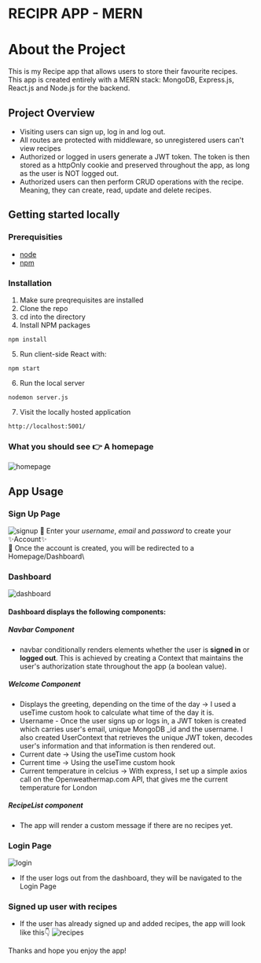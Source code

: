 # RECIPR APP - MERN

# About the Project
This is my Recipe app that allows users to store their favourite recipes.\
This app is created entirely with a MERN stack: MongoDB, Express.js, React.js and Node.js for the backend.

## Project Overview
- Visiting users can sign up, log in and log out. 
- All routes are protected with middleware, so unregistered users can't view recipes
- Authorized or logged in users generate a JWT token. The token is then stored as a httpOnly cookie and preserved throughout the app, as long as the user is NOT logged out. 
- Authorized users can then perform CRUD operations with the recipe. Meaning, they can create, read, update and delete recipes. 

## Getting started locally

### Prerequisities
- [node](https://nodejs.org/en/download/)
- [npm](https://www.npmjs.com/)

### Installation

1. Make sure preqrequisites are installed
2. Clone the repo
3. cd into the directory
4. Install NPM packages
```
npm install
```
5. Run client-side React with:
```
npm start
```
6. Run the local server
```
nodemon server.js
```
7. Visit the locally hosted application
```
http://localhost:5001/
```
### What you should see 👉 A homepage
![homepage](https://i.imgur.com/Xo3Ha1J.png)

## App Usage

### Sign Up Page

![signup](https://i.imgur.com/0NHWjWt.png)
🎯 Enter your *username*, *email* and *password* to create your ✨Account✨\
🎯 Once the account is created, you will be redirected to a Homepage/Dashboard\

### Dashboard 

![dashboard](https://i.imgur.com/8NCbzxv.png)

#### Dashboard displays the following components:
##### Navbar Component 
- navbar conditionally renders elements whether the user is **signed in** or **logged out**. This is achieved by creating a Context that maintains the user's authorization state throughout the app (a boolean value).
##### Welcome Component 
- Displays the greeting, depending on the time of the day -> I used a useTime custom hook to calculate what time of the day it is.
- Username - Once the user signs up or logs in, a JWT token is created which carries user's email, unique MongoDB _id and the username. I also created UserContext that retrieves the unique JWT token, decodes user's information and that information is then rendered out.
- Current date -> Using the useTime custom hook
- Current time -> Using the useTime custom hook
- Current temperature in celcius -> With express, I set up a simple axios call on the Openweathermap.com API, that gives me the current temperature for London
##### RecipeList component
- The app will render a custom message if there are no recipes yet.

### Login Page

 ![login](https://i.imgur.com/esEiQlT.png)

- If the user logs out from the dashboard, they will be navigated to the Login Page


### Signed up user with recipes

- If the user has already signed up and added recipes, the app will look like this👇
![recipes](https://i.imgur.com/8R7pjzs.png)

Thanks and hope you enjoy the app!